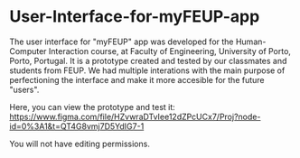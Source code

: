 # User-Interface-for-myFEUP-app

The user interface for "myFEUP" app was developed for the Human-Computer Interaction course, at Faculty of Engineering, University of Porto, Porto, Portugal.
It is a prototype created and tested by our classmates and students from FEUP.
We had multiple interations with the main purpose of perfectioning the interface
and make it more accesible for the future "users".

Here, you can view the prototype and test it: https://www.figma.com/file/HZvwraDTvIee12dZPcUCx7/Proj?node-id=0%3A1&t=QT4G8vmj7D5YdIG7-1

You will not have editing permissions.

